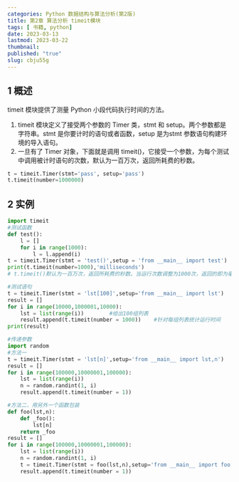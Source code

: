 ```yaml
---
categories: Python 数据结构与算法分析(第2版)
title: 第2章 算法分析 timeit模块
tags: [ 书籍, python]
date: 2023-03-13
lastmod: 2023-03-22
thumbnail:  
published: "true"
slug: cbju55g
---
```



## 1 概述
timeit 模块提供了测量 Python 小段代码执行时间的方法。

1. timeit 模块定义了接受两个参数的 Timer 类，stmt 和 setup。两个参数都是字符串。stmt 是你要计时的语句或者函数，setup 是为stmt 参数语句构建环境的导入语句。
2. 一旦有了 Timer 对象，下面就是调用 timeit()，它接受一个参数，为每个测试中调用被计时语句的次数，默认为一百万次，返回所耗费的秒数。

```python
t = timeit.Timer(stmt='pass', setup='pass')
t.timeit(number=1000000)
```

## 2 实例

```python
import timeit
#测试函数
def test():
    l = []
    for i in range(1000):
        l = l.append(i)
t = timeit.Timer(stmt = 'test()',setup = 'from __main__ import test')
print(t.timeit(number=1000),'milliseconds')
# t.timeit()默认为一百万次，返回所耗费的秒数。当运行次数调整为1000次，返回的即为毫秒。表示函数test()运行1000次的时间

#测试语句
t = timeit.Timer(stmt = 'lst[100]',setup='from __main__ import lst')
result = []
for i in range(10000,1000001,10000):
    lst = list(range(i))        #给出100组列表
    result.append(t.timeit(number = 1000))    #针对每组列表统计运行时间
print(result)

#传递参数
import random
#方法一
t = timeit.Timer(stmt = 'lst[n]',setup='from __main__ import lst,n')    #从 __main__ 中导入变量 lst 和 n
result = []
for i in range(100000,10000001,100000):
    lst = list(range(i))
    n = random.randint(1, i)
    result.append(t.timeit(number = 1))

#方法二，用另外一个函数包装
def foo(lst,n):
    def _foo():
        lst[n]
    return _foo
result = []
for i in range(100000,10000001,100000):
    lst = list(range(i))
    n = random.randint(1, i)
    t = timeit.Timer(stmt = foo(lst,n),setup='from __main__ import foo')    #lst 和 n 赋值应在该语句之前
    result.append(t.timeit(number = 1))
```

```
